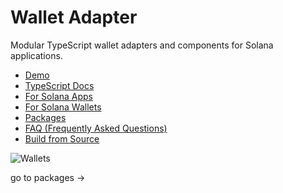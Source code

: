 # Wallet Adapter

Modular TypeScript wallet adapters and components for Solana applications.

- [Demo](https://anza-xyz.github.io/wallet-adapter/example)
- [TypeScript Docs](https://anza-xyz.github.io/wallet-adapter/)
- [For Solana Apps](https://github.com/anza-xyz/wallet-adapter/blob/master/APP.md)
- [For Solana Wallets](https://github.com/anza-xyz/wallet-adapter/blob/master/WALLET.md)
- [Packages](https://github.com/anza-xyz/wallet-adapter/blob/master/PACKAGES.md)
- [FAQ (Frequently Asked Questions)](https://github.com/anza-xyz/wallet-adapter/blob/master/FAQ.md)
- [Build from Source](https://github.com/anza-xyz/wallet-adapter/blob/master/BUILD.md)


![Wallets](wallets.png)

go to packages -> 
